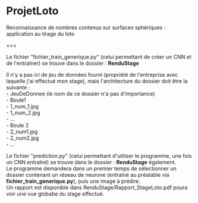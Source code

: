# ProjetLoto
Reconnaissance de nombres contenus sur surfaces sphériques : application au tirage du loto

===

Le fichier "fichier_train_generique.py" (celui permettant de créer un CNN et de l'entraîner) se trouve dans le dossier : <strong>RenduStage</strong>
  
Il n'y a pas ici de jeu de données fourni (propriété de l'entreprise avec laquelle j'ai effectué mon stage), mais l'architecture du dossier doit être la suivante :<br>
    - JeuDeDonnee (le nom de ce dossier n'a pas d'importance)<br>
      - Boule1<br>
          - 1_num_1.jpg<br>
          - 1_num_2.jpg<br>
          - ...<br>
      - Boule 2<br>
          -  2_num1.jpg<br>
          -  2_num2.jpg<br>
          -  ...<br>
         
    

Le fichier "prediction.py" (celui permettant d'utiliser le programme, une fois un CNN entraîné) se trouve dans le dossier : <strong>RenduStage</strong> également.<br>
Le programme demandera dans un premier temps de sélectionner un dossier contenant un réseau de neurone (entraîné au préalable via <strong>fichier_train_generique.py</strong>), puis une image à prédire.<br>
Un rapport est disponible dans RenduStage/Rapport_StageLoto.pdf poura voir une vue globabe du stage effectué.
